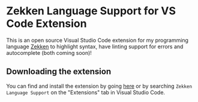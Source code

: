 # Zekken Language Support for VS Code Extension

This is an open source Visual Studio Code extension for my programming language [Zekken](https://github.com/OzRAGEHarm/Zekken) to highlight syntax, have linting support for errors and autocomplete (both coming soon)!

## Downloading the extension
You can find and install the extension by going [here](https://marketplace.visualstudio.com/items?itemName=OzRAGEHarm.zekken-language-support) or by searching `Zekken Language Support` on the "Extensions" tab in Visual Studio Code.